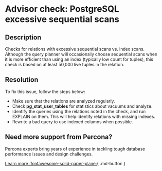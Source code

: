 # Advisor check: PostgreSQL excessive sequential scans 

## Description
Checks for relations with excessive sequential scans vs. index scans. Although the query planner will occasionally choose sequential scans when it is more efficient than using an index (typically low count for tuples), this check is based on at least 50,000 live tuples in the relation.

## Resolution
To fix this issue, follow the steps below:

- Make sure that the relations are analyzed regularly.  
- Check **pg_stat_user_tables** for statistics about vacuums and analyze. 
- Identify the queries using the relations noted in the check, and run EXPLAIN on them. This will help identify relations with missing indexes. 
- Rewrite a bad query to use indexed columns when possible.

## Need more support from Percona?

Percona experts bring years of experience in tackling tough database performance issues and design challenges.

[Learn more :fontawesome-solid-paper-plane:](https://per.co.na/subscribe){ .md-button }

